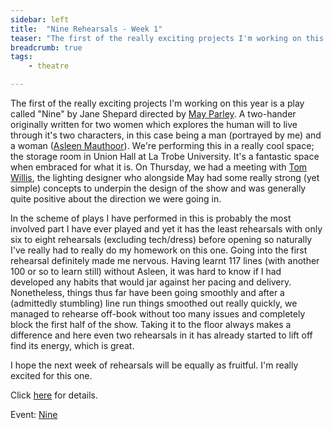 ```yaml
---
sidebar: left
title:  "Nine Rehearsals - Week 1"
teaser: "The first of the really exciting projects I'm working on this year is a play called 'Nine' by Jane Shepard directed by May Parley. A two hander originally written for two women which explores the human will to live through it's two characters, in this case being a man (portrayed by me and a woman (Asleen Mauthoor). We're performing this in a really cool space; the storage room in Union Hall at La Trobe University. It's a fantastic space when embraced for what it is. On Thursday, we had a meeting with Tom Willis, the lighting designer who alongside May had some really strong concepts to underpin the design of the show and was generally quite positive about the direction we were going in."
breadcrumb: true
tags:
    - theatre

---
```


The first of the really exciting projects I'm working on this year is a
play called "Nine" by Jane Shepard directed by [May
Parley](http://www.starnow.com.au/maylynnparley "http://www.starnow.com.au/maylynnparley").
A two-hander originally written for two women which explores the human
will to live through it's two characters, in this case being a man
(portrayed by me) and a woman ([Asleen
Mauthoor](http://www.imdb.com/name/nm5619395/ "http://www.imdb.com/name/nm5619395/")).
We're performing this in a really cool space; the storage room in Union
Hall at La Trobe University. It's a fantastic space when embraced for
what it is. On Thursday, we had a meeting with [Tom
Willis](http://www.brightsparklighting.com.au/ "http://www.brightsparklighting.com.au/"),
the lighting designer who alongside May had some really strong (yet
simple) concepts to underpin the design of the show and was generally
quite positive about the direction we were going in.

In the scheme of plays I have performed in this is probably the most
involved part I have ever played and yet it has the least rehearsals
with only six to eight rehearsals (excluding tech/dress) before opening
so naturally I've really had to really do my homework on this one. Going
into the first rehearsal definitely made me nervous. Having learnt 117
lines (with another 100 or so to learn still) without Asleen, it was
hard to know if I had developed any habits that would jar against her
pacing and delivery. Nonetheless, things thus far have been going
smoothly and after a (admittedly stumbling) line run things smoothed out
really quickly, we managed to rehearse off-book without too many issues
and completely block the first half of the show. Taking it to the floor
always makes a difference and here even two rehearsals in it has already
started to lift off find its energy, which is great.

I hope the next week of rehearsals will be equally as fruitful. I'm
really excited for this one. 

Click [here](http://nine.kevanatkins.com "http://nine.kevanatkins.com")
for details.

Event:
[Nine](http://www.kevanatkins.com/events/1 "http://www.kevanatkins.com/events/1")
